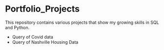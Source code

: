 # Portfolio_Projects
This repository contains various projects that show my growing skills in SQL and Python.

- Query of Covid data
- Query of Nashville Housing Data
